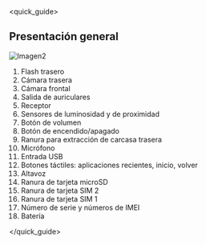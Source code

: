 <quick_guide>
## Presentación general

![Imagen2](http://static.energysistem.com/images/manuals/42598/56057bbdaf011.jpg)

1. Flash trasero
2. Cámara trasera
3. Cámara frontal
4. Salida de auriculares
5. Receptor
6. Sensores de luminosidad y de proximidad
7. Botón de volumen
8. Botón de encendido/apagado
9. Ranura para extracción de carcasa trasera
10. Micrófono
11. Entrada USB
12. Botones táctiles: aplicaciones recientes, inicio, volver
13. Altavoz
14. Ranura de tarjeta microSD
15. Ranura de tarjeta SIM 2
16. Ranura de tarjeta SIM 1
17. Número de serie y números de IMEI
18. Batería


</quick_guide>

